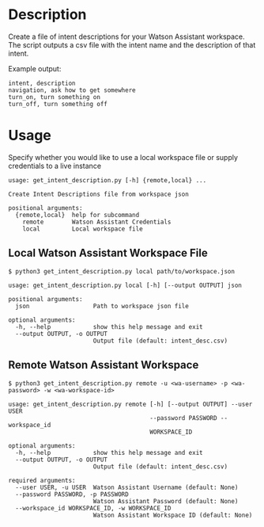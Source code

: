 # Description
Create a file of intent descriptions for your Watson Assistant workspace. The script outputs a csv file with the intent name and the description of that intent.

Example output:
```
intent, description
navigation, ask how to get somewhere
turn_on, turn something on
turn_off, turn something off
```

# Usage
Specify whether you would like to use a local workspace file or supply credentials to a live instance
```
usage: get_intent_description.py [-h] {remote,local} ...

Create Intent Descriptions file from workspace json

positional arguments:
  {remote,local}  help for subcommand
    remote        Watson Assistant Credentials
    local         Local workspace file
```


## Local Watson Assistant Workspace File
```console
$ python3 get_intent_description.py local path/to/workspace.json
```

```
usage: get_intent_description.py local [-h] [--output OUTPUT] json

positional arguments:
  json                  Path to workspace json file

optional arguments:
  -h, --help            show this help message and exit
  --output OUTPUT, -o OUTPUT
                        Output file (default: intent_desc.csv)
```

## Remote Watson Assistant Workspace
```console
$ python3 get_intent_description.py remote -u <wa-username> -p <wa-password> -w <wa-workspace-id>
```


```
usage: get_intent_description.py remote [-h] [--output OUTPUT] --user USER
                                        --password PASSWORD --workspace_id
                                        WORKSPACE_ID

optional arguments:
  -h, --help            show this help message and exit
  --output OUTPUT, -o OUTPUT
                        Output file (default: intent_desc.csv)

required arguments:
  --user USER, -u USER  Watson Assistant Username (default: None)
  --password PASSWORD, -p PASSWORD
                        Watson Assistant Password (default: None)
  --workspace_id WORKSPACE_ID, -w WORKSPACE_ID
                        Watson Assistant Workspace ID (default: None)

```
